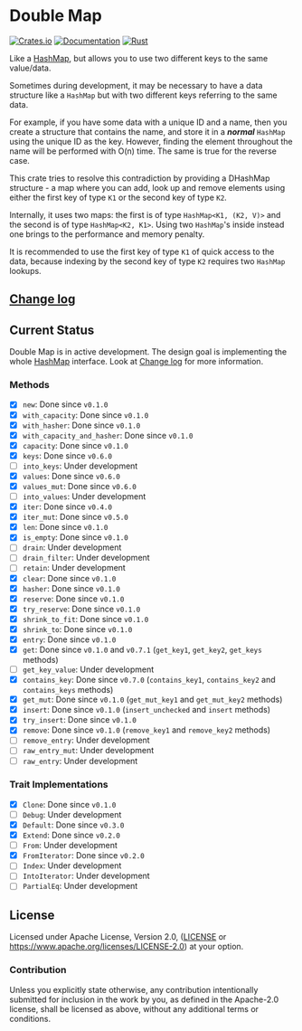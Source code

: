 Double Map
==========

[![Crates.io](https://img.shields.io/crates/v/double-map.svg)](https://crates.io/crates/double-map)
[![Documentation](https://img.shields.io/docsrs/double-map/latest)](https://docs.rs/double-map)
[![Rust](https://img.shields.io/badge/rust-1.56.1%2B-blue.svg?maxAge=3600)](https://github.com/JustForFun88/double-map)

Like a [HashMap], but allows you to use two different keys to the same value/data.

Sometimes during development, it may be necessary to have a data structure like
a `HashMap` but with two different keys referring to the same data.

For example, if you have some data with a unique ID and a name, then you create
a structure that contains the name, and store it in a ***normal*** `HashMap` using
the unique ID as the key. However, finding the element throughout the name will be
performed with O(n) time. The same is true for the reverse case.

This crate tries to resolve this contradiction by providing a DHashMap structure -
a map where you can add, look up and remove elements using either the first key
of type `K1` or the second key of type `K2`.

Internally, it uses two maps: the first is of type `HashMap<K1, (K2, V)>` and
the second is of type `HashMap<K2, K1>`. Using two `HashMap`'s inside instead
one brings to the performance and memory penalty.

It is recommended to use the first key of type `K1` of quick access to the data,
because indexing by the second key of type `K2` requires two `HashMap` lookups.

## [Change log](CHANGELOG.md)

## Current Status

Double Map is in active development. The design goal is implementing the whole [HashMap]
interface. Look at [Change log](CHANGELOG.md) for more information. 

### Methods

- [x] `new`: Done since `v0.1.0` 
- [x] `with_capacity`: Done since `v0.1.0` 
- [x] `with_hasher`: Done since `v0.1.0` 
- [x] `with_capacity_and_hasher`: Done since `v0.1.0` 
- [x] `capacity`: Done since `v0.1.0` 
- [x] `keys`: Done since `v0.6.0`
- [ ] `into_keys`: Under development 
- [x] `values`: Done since `v0.6.0` 
- [x] `values_mut`: Done since `v0.6.0` 
- [ ] `into_values`: Under development 
- [x] `iter`: Done since `v0.4.0`
- [x] `iter_mut`: Done since `v0.5.0`
- [x] `len`: Done since `v0.1.0` 
- [x] `is_empty`: Done since `v0.1.0` 
- [ ] `drain`: Under development 
- [ ] `drain_filter`: Under development 
- [ ] `retain`: Under development 
- [x] `clear`: Done since `v0.1.0` 
- [x] `hasher`: Done since `v0.1.0` 
- [x] `reserve`: Done since `v0.1.0` 
- [x] `try_reserve`: Done since `v0.1.0` 
- [x] `shrink_to_fit`: Done since `v0.1.0` 
- [x] `shrink_to`: Done since `v0.1.0` 
- [x] `entry`: Done since `v0.1.0` 
- [x] `get`: Done since `v0.1.0` and `v0.7.1` (`get_key1`, `get_key2`, `get_keys` methods) 
- [ ] `get_key_value`: Under development 
- [x] `contains_key`: Done since `v0.7.0` (`contains_key1`, `contains_key2` and `contains_keys` methods) 
- [x] `get_mut`: Done since `v0.1.0` (`get_mut_key1` and `get_mut_key2` methods) 
- [x] `insert`: Done since `v0.1.0` (`insert_unchecked` and `insert` methods) 
- [x] `try_insert`: Done since `v0.1.0` 
- [x] `remove`: Done since `v0.1.0` (`remove_key1` and `remove_key2` methods) 
- [ ] `remove_entry`: Under development 
- [ ] `raw_entry_mut`: Under development 
- [ ] `raw_entry`: Under development 
 
### Trait Implementations
- [x] `Clone`: Done since `v0.1.0`
- [ ] `Debug`: Under development
- [x] `Default`: Done since `v0.3.0`
- [x] `Extend`: Done since `v0.2.0`
- [ ] `From`: Under development
- [x] `FromIterator`: Done since `v0.2.0`
- [ ] `Index`: Under development
- [ ] `IntoIterator`: Under development
- [ ] `PartialEq`: Under development

## License

Licensed under Apache License, Version 2.0, ([LICENSE](LICENSE) or https://www.apache.org/licenses/LICENSE-2.0)
at your option.

### Contribution

Unless you explicitly state otherwise, any contribution intentionally submitted
for inclusion in the work by you, as defined in the Apache-2.0 license, shall be licensed as above, without any
additional terms or conditions.

[HashMap]: https://doc.rust-lang.org/std/collections/struct.HashMap.html